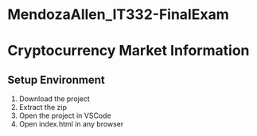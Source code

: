 # MendozaAllen_IT332-FinalExam

# Cryptocurrency Market Information

## Setup Environment
1. Download the project
2. Extract the zip
3. Open the project in VSCode
4. Open index.html in any browser

